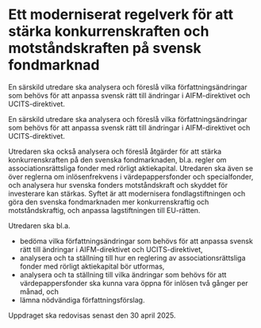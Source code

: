 # Ett moderniserat regelverk för att stärka konkurrenskraften och motståndskraften på svensk fondmarknad

En särskild utredare ska analysera och föreslå vilka författningsändringar
som behövs för att anpassa svensk rätt till ändringar i AIFM-direktivet och
UCITS-direktivet.

En särskild utredare ska analysera och föreslå vilka författningsändringar
som behövs för att anpassa svensk rätt till ändringar i AIFM-direktivet och
UCITS-direktivet.

Utredaren ska också analysera och föreslå åtgärder för att
stärka konkurrenskraften på den svenska fondmarknaden, bl.a. regler om
associationsrättsliga fonder med rörligt aktiekapital. Utredaren ska även se
över reglerna om inlösenfrekvens i värdepappersfonder och specialfonder,
och analysera hur svenska fonders motståndskraft och skyddet för investerare kan stärkas. Syftet är att modernisera fondlagstiftningen och göra den svenska fondmarknaden mer konkurrenskraftig och motståndskraftig, och anpassa lagstiftningen till EU-rätten.

Utredaren ska bl.a.

* bedöma vilka författningsändringar som behövs för att anpassa svensk
rätt till ändringar i AIFM-direktivet och UCITS-direktivet,
* analysera och ta ställning till hur en reglering av associationsrättsliga
fonder med rörligt aktiekapital bör utformas,
* analysera och ta ställning till vilka ändringar som behövs för att
värdepappersfonder ska kunna vara öppna för inlösen två gånger per
månad, och
* lämna nödvändiga författningsförslag.

Uppdraget ska redovisas senast den 30 april 2025.

